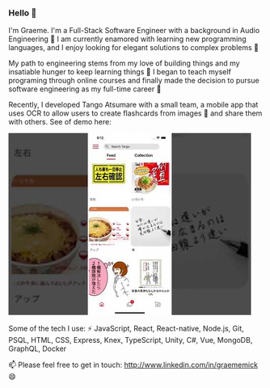 ### Hello 👋

I'm Graeme. I'm a Full-Stack Software Engineer with a background in Audio Engineering 🎤
I am currently enamored with learning new programming languages, and I enjoy looking for elegant solutions to complex problems 🧮

My path to engineering stems from my love of building things and my insatiable hunger to keep learning things 🔭 
I began to teach myself programing through online courses and finally made the decision to pursue software engineering as my full-time career 🌱

Recently, I developed Tango Atsumare with a small team, a mobile app that uses OCR to allow users to create flashcards from images 🤳 and share them with others.
See of demo here: 

[![Watch the video](assets/tango-video-thumbnail2.jpg)](https://www.youtube.com/watch?v=PSH1h7tCUjM)

Some of the tech I use:
⚡ JavaScript, React, React-native, Node.js, Git, PSQL, HTML, CSS, Express, Knex, TypeScript, Unity, C#, Vue, MongoDB, GraphQL, Docker

 📫 Please feel free to get in touch: 
 http://www.linkedin.com/in/graememick 😄

